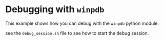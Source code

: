 # Debugging with `winpdb`

This example shows how you can debug with the `winpdb` python module.

see the `debug_session.sh` file to see how to start the debug session.
